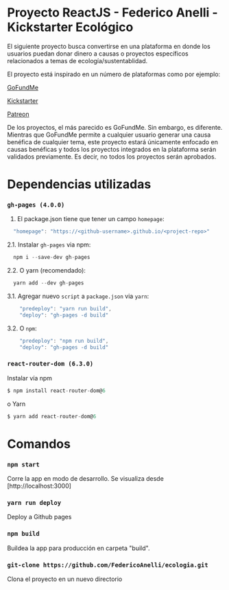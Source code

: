 # Proyecto ReactJS - Federico Anelli - Kickstarter Ecológico

El siguiente proyecto busca convertirse en una plataforma en donde los usuarios puedan donar dinero a causas o proyectos específicos relacionados a temas de ecología/sustentablidad.

El proyecto está inspirado en un número de plataformas como por ejemplo:

[GoFundMe](https://gofundme.com)

[Kickstarter](https://kickstarter.com)

[Patreon](https://www.patreon.com/)

De los proyectos, el más parecido es GoFundMe. Sin embargo, es diferente. Mientras que GoFundMe permite a cualquier usuario generar una causa benéfica de cualquier tema, este proyecto estará únicamente enfocado en causas benéficas y todos los proyectos integrados en la plataforma serán validados previamente. Es decir, no todos los proyectos serán aprobados.

# Dependencias utilizadas

### `gh-pages (4.0.0)`

1. El package.json tiene que tener un campo `homepage`: 

```javascript
  "homepage": "https://<github-username>.github.io/<project-repo>"
```

2.1. Instalar `gh-pages` via npm:

```javascript
  npm i --save-dev gh-pages
```

2.2. O yarn (recomendado):

```javascript
  yarn add --dev gh-pages
```

3.1. Agregar nuevo `script` a `package.json` via `yarn`:

```javascript
    "predeploy": "yarn run build",
    "deploy": "gh-pages -d build"
```

3.2. O `npm`:

```javascript
    "predeploy": "npm run build",
    "deploy": "gh-pages -d build"
```



### `react-router-dom (6.3.0)`

Instalar vía npm

```javascript
$ npm install react-router-dom@6
```

o Yarn

```javascript
$ yarn add react-router-dom@6
```


# Comandos

### `npm start`

Corre la app en modo de desarrollo.
Se visualiza desde [http://localhost:3000]

### `yarn run deploy`


Deploy a Github pages

### `npm build`

Buildea la app para producción en carpeta "build".

### `git-clone https://github.com/FedericoAnelli/ecologia.git`

Clona el proyecto en un nuevo directorio
